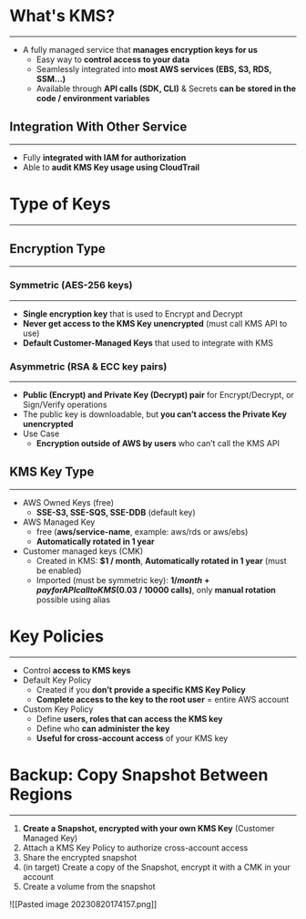 # What's KMS?
---

* A fully managed service that **manages encryption keys for us**
	* Easy way to **control access to your data**
	* Seamlessly integrated into **most AWS services (EBS, S3, RDS, SSM…)**
	* Available through **API calls (SDK, CLI)** & Secrets **can be stored in the code / environment variables**

## Integration With Other Service
---

* Fully **integrated with IAM for authorization**
* Able to **audit KMS Key usage using CloudTrail**

# Type of Keys
---

## Encryption Type
---

### Symmetric (AES-256 keys)
---

* **Single encryption key** that is used to Encrypt and Decrypt
* **Never get access to the KMS Key unencrypted** (must call KMS API to use)
* **Default Customer-Managed Keys** that used to integrate with KMS

### Asymmetric (RSA & ECC key pairs)
---

* **Public (Encrypt) and Private Key (Decrypt) pair** for Encrypt/Decrypt, or Sign/Verify operations
* The public key is downloadable, but **you can’t access the Private Key unencrypted**
* Use Case
	* **Encryption outside of AWS by users** who can’t call the KMS API

## KMS Key Type
---

* AWS Owned Keys (free)
	* **SSE-S3, SSE-SQS, SSE-DDB** (default key)
* AWS Managed Key
	* free (**aws/service-name**, example: aws/rds or aws/ebs)
	* **Automatically rotated in 1 year**
* Customer managed keys (CMK)
	* Created in KMS: **$1 / month**, **Automatically rotated in 1 year** (must be enabled)
	* Imported (must be symmetric key): **$1 / month + pay for API call to KMS ($0.03 / 10000 calls)**, only **manual rotation** possible using alias

# Key Policies
---

* Control **access to KMS keys**
* Default Key Policy
	* Created if you **don’t provide a specific KMS Key Policy**
	* **Complete access to the key to the root user** = entire AWS account
* Custom Key Policy
	* Define **users, roles that can access the KMS key**
	* Define who **can administer the key**
	* **Useful for cross-account access** of your KMS key

# Backup: Copy Snapshot Between Regions
---

1. **Create a Snapshot, encrypted with your own KMS Key** (Customer Managed Key)
2. Attach a KMS Key Policy to authorize cross-account access
3. Share the encrypted snapshot
4. (in target) Create a copy of the
Snapshot, encrypt it with a CMK in
your account
5. Create a volume from the snapshot

![[Pasted image 20230820174157.png]]





